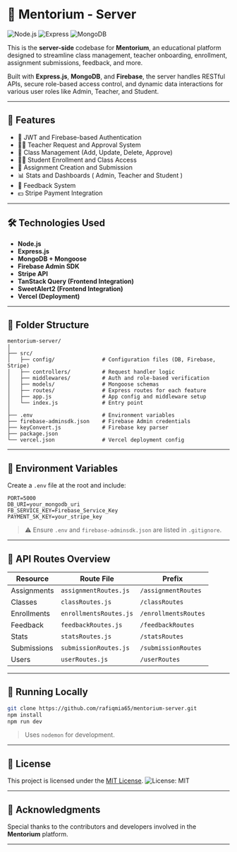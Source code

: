# 🧠 Mentorium - Server

![Node.js](https://img.shields.io/badge/Node.js-18.x-green)
![Express](https://img.shields.io/badge/Express.js-Server-lightgrey)
![MongoDB](https://img.shields.io/badge/MongoDB-Mongoose-green)

This is the **server-side** codebase for **Mentorium**, an educational platform designed to streamline class management, teacher onboarding, enrollment, assignment submissions, feedback, and more.

Built with **Express.js**, **MongoDB**, and **Firebase**, the server handles RESTful APIs, secure role-based access control, and dynamic data interactions for various user roles like Admin, Teacher, and Student.

---

## 🚀 Features

- 🔐 JWT and Firebase-based Authentication
- 👩‍🏫 Teacher Request and Approval System
- 🏫 Class Management (Add, Update, Delete, Approve)
- 👨‍🎓 Student Enrollment and Class Access
- 📝 Assignment Creation and Submission
- 📊 Stats and Dashboards ( Admin, Teacher and Student )
- 💬 Feedback System
- 💵 Stripe Payment Integration

---

## 🛠️ Technologies Used

- **Node.js**
- **Express.js**
- **MongoDB + Mongoose**
- **Firebase Admin SDK**
- **Stripe API**
- **TanStack Query (Frontend Integration)**
- **SweetAlert2 (Frontend Integration)**
- **Vercel (Deployment)**

---

## 📁 Folder Structure

```
mentorium-server/
│
├── src/
│   ├── config/               # Configuration files (DB, Firebase, Stripe)
│   ├── controllers/          # Request handler logic
│   ├── middlewares/          # Auth and role-based verification
│   ├── models/               # Mongoose schemas
│   ├── routes/               # Express routes for each feature
│   ├── app.js                # App config and middleware setup
│   └── index.js              # Entry point
│
├── .env                      # Environment variables
├── firebase-adminsdk.json    # Firebase Admin credentials
├── keyConvert.js             # Firebase key parser
├── package.json
└── vercel.json               # Vercel deployment config
```

---

## 🔐 Environment Variables

Create a `.env` file at the root and include:

```
PORT=5000
DB_URI=your_mongodb_uri
FB_SERVICE_KEY=Firebase_Service_Key
PAYMENT_SK_KEY=your_stripe_key
```

> ⚠️ Ensure `.env` and `firebase-adminsdk.json` are listed in `.gitignore`.

---

## 🚦 API Routes Overview

| Resource    | Route File             | Prefix               |
| ----------- | ---------------------- | -------------------- |
| Assignments | `assignmentRoutes.js`  | `/assignmentRoutes`  |
| Classes     | `classRoutes.js`       | `/classRoutes`       |
| Enrollments | `enrollmentsRoutes.js` | `/enrollmentsRoutes` |
| Feedback    | `feedbackRoutes.js`    | `/feedbackRoutes`    |
| Stats       | `statsRoutes.js`       | `/statsRoutes`       |
| Submissions | `submissionRoutes.js`  | `/submissionRoutes`  |
| Users       | `userRoutes.js`        | `/userRoutes`        |

---

## 🧪 Running Locally

```bash
git clone https://github.com/rafiqmia65/mentorium-server.git
npm install
npm run dev
```

> Uses `nodemon` for development.

---

## 🧾 License

This project is licensed under the [MIT License](LICENSE).
![License: MIT](https://img.shields.io/badge/License-MIT-blue.svg)

---

## 🙌 Acknowledgments

Special thanks to the contributors and developers involved in the **Mentorium** platform.

---

